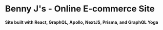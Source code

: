 # Benny J's - Online E-commerce Site

#### Site built with React, GraphQL, Apollo, NextJS, Prisma, and GraphQL Yoga 
